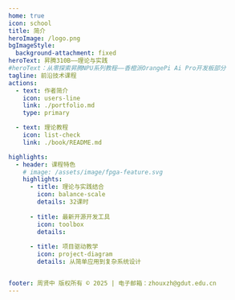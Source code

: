 ```yaml
---
home: true
icon: school
title: 简介
heroImage: /logo.png
bgImageStyle:
  background-attachment: fixed
heroText: 昇腾310B——理论与实践
#heroText：从零探索昇腾NPU系列教程——香橙派OrangePi Ai Pro开发板部分
tagline: 前沿技术课程
actions:
  - text: 作者简介
    icon: users-line
    link: ./portfolio.md
    type: primary

  - text: 理论教程
    icon: list-check
    link: ./book/README.md

highlights:
  - header: 课程特色
    # image: /assets/image/fpga-feature.svg
    highlights:
      - title: 理论与实践结合
        icon: balance-scale
        details: 32课时
        
      - title: 最新开源开发工具
        icon: toolbox
        details: 
        
      - title: 项目驱动教学
        icon: project-diagram
        details: 从简单应用到复杂系统设计


footer: 周贤中 版权所有 © 2025 | 电子邮箱：zhouxzh@gdut.edu.cn
---
```


